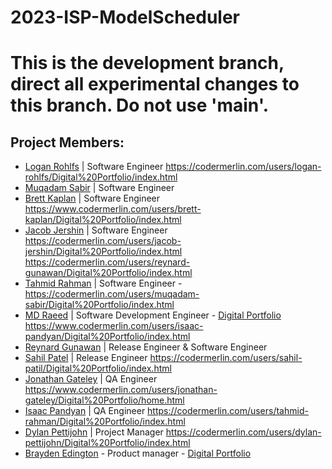 # 2023-ISP-ModelScheduler
# This is the development branch, direct all experimental changes to this branch. Do not use 'main'.

## Project Members:
* [Logan Rohlfs](https://github.com/Logan-Rohlfs) | Software Engineer
https://codermerlin.com/users/logan-rohlfs/Digital%20Portfolio/index.html
* [Muqadam Sabir](https://github.com/Muq2) | Software Engineer
* [Brett Kaplan](https://github.com/brett-k-cs) | Software Engineer
https://www.codermerlin.com/users/brett-kaplan/Digital%20Portfolio/index.html
* [Jacob Jershin](https://github.com/JacobJershin) | Software Engineer
https://codermerlin.com/users/jacob-jershin/Digital%20Portfolio/index.html
https://codermerlin.com/users/reynard-gunawan/Digital%20Portfolio/index.html
* [Tahmid Rahman](https://github.com/TahmidR2456) | Software Engineer -
https://codermerlin.com/users/muqadam-sabir/Digital%20Portfolio/index.html
* [MD Raeed](https://github.com/mdraeed) | Software Development Engineer  - [Digital Portfolio](https://codermerlin.com/users/md-raeed/Digital%20Portfolio/CS-II/index.html)
https://www.codermerlin.com/users/isaac-pandyan/Digital%20Portfolio/index.html
* [Reynard Gunawan](https://github.com/Reynard-G) | Release Engineer & Software Engineer
* [Sahil Patel](https://github.com/sap786) | Release Engineer https://codermerlin.com/users/sahil-patil/Digital%20Portfolio/index.html
* [Jonathan Gateley](https://github.com/KrabbiePatty) | QA Engineer
https://www.codermerlin.com/users/jonathan-gateley/Digital%20Portfolio/home.html
* [Isaac Pandyan](https://github.com/IsaacDaKing) | QA Engineer
https://codermerlin.com/users/tahmid-rahman/Digital%20Portfolio/index.html
* [Dylan Pettijohn](https://github.com/nalyd1369) | Project Manager https://codermerlin.com/users/dylan-pettijohn/Digital%20Portfolio/index.html
* [Brayden Edington](https://github.com/GetJumpedOn95) - Product manager  - [Digital Portfolio](https://codermerlin.com/users/brayden-edington/Digital%20Portfolio/index.html)

